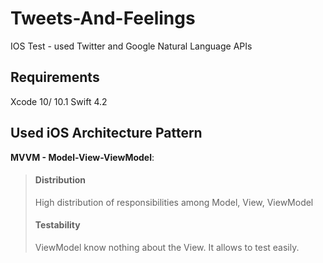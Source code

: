 # Tweets-And-Feelings
IOS Test - used Twitter and Google Natural Language APIs

## Requirements
Xcode 10/ 10.1
Swift 4.2

## Used iOS Architecture Pattern
**MVVM - Model-View-ViewModel**:
> #### Distribution
> High distribution of responsibilities among Model, View, ViewModel
> #### Testability
> ViewModel know nothing about the View. It allows to test easily.
